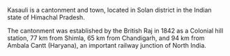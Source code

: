 Kasauli is a cantonment and town, located in Solan district in the Indian state of Himachal Pradesh. 

The cantonment was established by the British Raj in 1842 as a Colonial hill station, 77 km from Shimla, 65 km from Chandigarh, and 94 km from Ambala Cantt (Haryana), an important railway junction of North India.